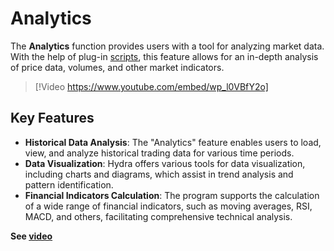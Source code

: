 # Analytics

The **Analytics** function provides users with a tool for analyzing market data. With the help of plug-in [scripts](HydraAnalyticsScripts.md), this feature allows for an in-depth analysis of price data, volumes, and other market indicators.

> [!Video https://www.youtube.com/embed/wp_l0VBfY2o]

## Key Features

- **Historical Data Analysis**: The "Analytics" feature enables users to load, view, and analyze historical trading data for various time periods.
- **Data Visualization**: Hydra offers various tools for data visualization, including charts and diagrams, which assist in trend analysis and pattern identification.
- **Financial Indicators Calculation**: The program supports the calculation of a wide range of financial indicators, such as moving averages, RSI, MACD, and others, facilitating comprehensive technical analysis.

**See [video](HydraAnalitich.md)**
